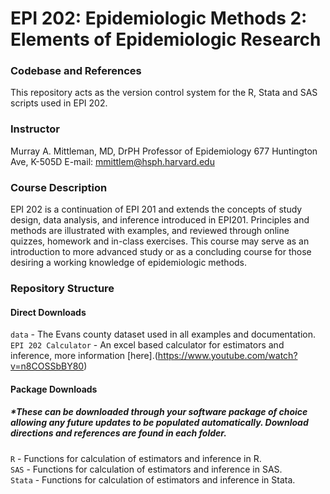 # EPI 202: Epidemiologic Methods 2: Elements of Epidemiologic Research

### Codebase and References
This repository acts as the version control system for the R, Stata and SAS scripts used in EPI 202.

### Instructor

Murray A. Mittleman, MD, DrPH
Professor of Epidemiology
677 Huntington Ave, K-505D
E-mail: mmittlem@hsph.harvard.edu

### Course Description 
EPI 202 is a continuation of EPI 201 and extends the concepts of study design, data analysis, and inference introduced in EPI201. Principles and methods are illustrated with examples, and reviewed through online quizzes, homework and in-class exercises. This course may serve as an introduction to more advanced study or as a concluding course for those desiring a working knowledge of epidemiologic methods. 

### Repository Structure
#### Direct Downloads
`data` - The Evans county dataset used in all examples and documentation. 
`EPI 202 Calculator` - An excel based calculator for estimators and inference, more information [here].(https://www.youtube.com/watch?v=n8COSSbBY80)  
#### Package Downloads
##### *These can be downloaded through your software package of choice allowing any future updates to be populated automatically. Download directions and references are found in each folder. 
`R` - Functions for calculation of estimators and inference in R.  
`SAS` - Functions for calculation of estimators and inference in SAS.  
`Stata` - Functions for calculation of estimators and inference in Stata.  
